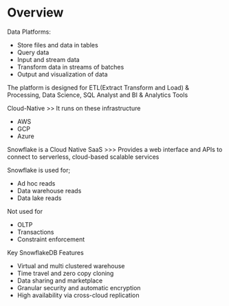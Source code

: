 # Overview
Data Platforms: 
- Store files and data in tables
- Query data
- Input and stream data
- Transform data in streams of batches
- Output and visualization of data

The platform is designed for ETL(Extract Transform and Load) & Processing, Data Science, SQL Analyst and BI & Analytics Tools

Cloud-Native >> It runs on these infrastructure
- AWS
- GCP
- Azure

Snowflake is a Cloud Native SaaS >>> Provides a web interface and APIs to connect to serverless, cloud-based scalable services 


Snowflake is used for;
- Ad hoc reads
- Data warehouse reads
- Data lake reads

Not used for
- OLTP
- Transactions
- Constraint enforcement

Key SnowflakeDB Features
- Virtual and multi clustered warehouse
- Time travel and zero copy cloning
- Data sharing and marketplace
- Granular security and automatic encryption
- High availability via cross-cloud replication



